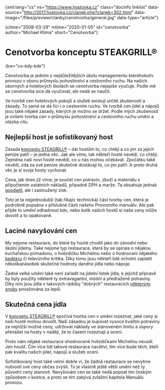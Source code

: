
{xml:lang="cs" ns="https://www.hostovka.cz" class="docinfo linklist" data-source="http://2017.hostovka.cz/clanek.php?clanek=302.html" data-image="/files/preview/clanky/cenotvorba/general.jpg" data-type="article"}

{ctime="2008-03-29" mtime="2020-01-05" id="cenotvorba" author="Michael Klíma" short="Cenotvorba"}

# Cenotvorba konceptu STEAKGRILL®

{kw="co-kdy-kde"}

Cenotvorba je jedním z nejdůležitějších úkolu managementu kteréhokoliv provozu v oboru průmyslu pohostinství a cestovního ruchu. Na našich oborných a hotelových školách se cenotvorba nejspíše vyučuje. Podle mě se cenotvorba sice dá vyučovat, ale nedá se naučit.

Ve tvorbě cen hotelových pokojů a služeb existují určité zkušenosti a zásady. To samé se dá říci i o cestovním ruchu. Ve tvorbě cen jídel a nápojů jsou také nějaké zásady, kterých je možno se držet. Podle mých zkušeností je ovšem tvorba cen v průmyslu pohostinství a cestovního ruchu umění a otázka citu.

## Nejlepší host je sofistikovaný host

Zásada [konceptu STEAGRILL®][1] – dát hostům to, co chtějí a co jim za jejich peníze patří – je jedna věc. Jak ale víme, tak někteří hosté nevědí, co chtějí. Zejména naši noví hosté nevědí, co u nás mohou očekávat. Zpočátku také nevědí, zda za své peníze skutečně dostávají to, co jim patří. A proto druhá věc je si svoje hosty vychovat.

Cena, jak dnes již víme, je součet cen potravin, zboží a materiálu s připočtením ostatních nákladů, případně DPH a marže. Ta obsahuje jednak [goodwill][2], ale i zasloužený zisk.

Toto je ta nejjednodušší (tak říkajíc technická) část tvorby cen, která je podrobně popsána v příslušné části našeho Provozního manuálu. Ale pak přijde to umění odhadnout kdo, nebo kolik našich hostů si naše ceny může dovolit a to opakovaně.

## Laciné navyšování cen

My nejsme restaurace, do které by hosté chodili jako do závodní nebo školní jídelny. Také nejsme typ restaurace, která by se opírala o nějakou kuchařskou primadonu, o hvězdičku Michelinu nebo o hodnocení nějakého [bedekru][3] či televizního kritika. Díky tomu jsou někteří lidé ochotni zaplatit několikanásobek skutečné hodnoty daného jídla nebo nápoje.

Žádné velké umění také není zařadit na jídelní lístek jídla, k jejichž přípravě by byly použity některé ty extravagantní, módní a předražené potraviny. Díky nim jsou jídla v takových rádoby "dobrých" restauracích [některými snoby][4] považována za lepší.

## Skutečná cena jídla

V [konceptu STEAGRILL®][1] spočívá tvorba cen v umění rozeznat, jaké ceny si naši hosté mohou dovolit. Naší zásadou je kupovat vysoce kvalitní potraviny za nejnižší možné ceny, udržovat náklady ve stanoveném limitu a úspory přenášet na hosty v naději, že to časem rozeznají a ocení.

Proto nám nějaké restaurace ohodnocené hvězdičkami Michelinu nevadí. Jen houšť. Čím více lidí takové restaurace navštíví, tím více bude těch, kteří pak kvalitu našich jídel, nápojů a služeb ocení.

Sofistikovaný host také velmi dobře ví, že žádná restaurace se nevyhne nutnosti své ceny občas zvýšit. To je vlastně ještě větší umění než ty původní ceny stanovit. Navyšování cen se také nedá popsat tím českým způsobem v kostce, a proto se tím zabývá zvláštní kapitola Manuálu provozu.

 [1]: https://www.steakgrill.cz
 [2]: goodwill
 [3]: bedekr
 [4]: gastronomove#snob
